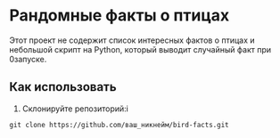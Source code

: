 # Рандомные факты о птицах

Этот проект не содержит список интересных фактов о птицах и небольшой скрипт на Python, который выводит случайный факт при 0запуске.

## Как использовать

1. Склонируйте репозиторий:i
```bas
git clone https://github.com/ваш_никнейм/bird-facts.git
